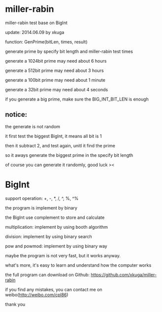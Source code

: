 miller-rabin
============

miller-rabin test base on BigInt

update: 2014.06.09 by xkuga
    
function: GenPrime(bitLen, times, result)

generate prime by specify bit length and miller-rabin test times

generate a 1024bit prime may need about 6 hours

generate a 512bit prime may need about 3 hours

generate a 100bit prime may need about 1 minute

generate a 32bit prime may need about 4 seconds

if you generate a big prime, make sure the BIG_INT_BIT_LEN is enough

notice:
-------

the generate is not random

it first test the biggest BigInt, it means all bit is 1

then it subtract 2, and test again, unitl it find the prime

so it aways generate the biggest prime in the specify bit length

of course you can generate it randomly, good luck ><

BigInt
======

support operation: +, -, *, /, ^, %, ^%

the program is implement by binary

the BigInt use complement to store and calculate

multiplication: implement by using booth algorithm

division: implement by using binary search

pow and powmod: implement by using binary way

maybe the program is not very fast, but it works anyway.

what's more, it's easy to learn and understand how the computer works

the full program can download on Github: https://github.com/xkuga/miller-rabin

if you find any mistakes, you can contact me on weibo(http://weibo.com/cpl86)

thank you
